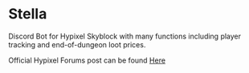 # Stella

Discord Bot for Hypixel Skyblock with many functions including player tracking and end-of-dungeon loot prices.
 
Official Hypixel Forums post can be found [Here](https://bit.ly/2YVdZw2)

